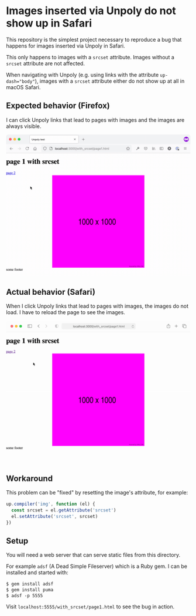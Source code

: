 # Images inserted via Unpoly do not show up in Safari

This repository is the simplest project necessary to reproduce a bug that happens for images inserted via Unpoly in Safari.

This only happens to images with a `srcset` attribute. Images without a `srcset` attribute are not affected.

When navigating with Unpoly (e.g. using links with the attribute `up-dash="body"`), images with a `srcset` attribute either do not show up at all in macOS Safari.

## Expected behavior (Firefox)

I can click Unpoly links that lead to pages with images and the images are always visible.

![](./firefox.gif)

## Actual behavior (Safari)

When I click Unpoly links that lead to pages with images, the images do not load. I have to reload the page to see the images.

![](./safari.gif)

## Workaround

This problem can be "fixed" by resetting the image's attribute, for example:

```js
up.compiler('img', function (el) {
  const srcset = el.getAttribute('srcset')
  el.setAttribute('srcset', srcset)
})
```

## Setup

You will need a web server that can serve static files from this directory. 

For example `adsf` (A Dead Simple Fileserver) which is a Ruby gem. I can be installed and started with:

```
$ gem install adsf
$ gem install puma
$ adsf -p 5555
```

Visit `localhost:5555/with_srcset/page1.html` to see the bug in action.
